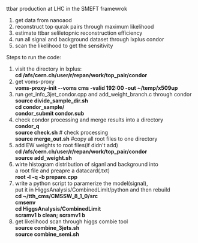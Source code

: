 ttbar production at LHC in the SMEFT framewrok  
1. get data from nanoaod
2. reconstruct top qurak pairs through maximum likelihood
2. estimate ttbar seliletopnic reconstruction efficiency
3. run all signal and background dataset through lxplus condor
4. scan the likelihood to get the sensitivity  

Steps to run the code: 
1. visit the directory in lxplus:  
**cd /afs/cern.ch/user/r/repan/work/top_pair/condor**  
2. get voms-proxy  
**voms-proxy-init --voms cms -valid 192:00 -out ~/temp/x509up**    
3. run get_info_3jet_condor.cpp and add_weight_branch.c through condor  
**source divide_sample_dir.sh**  
**cd condor_sample/**  
**condor_submit condor.sub**  
4. check condor processing and merge results into a directory  
**condor_q**  
**source check.sh** # check processing  
**source merge_out.sh** #copy all root files to one directory 
5. add EW weights to root files(if didn't add)  
**cd /afs/cern.ch/user/r/repan/work/top_pair/condor**  
**source add_weight.sh**
6. wirte histogram distribution of siganl and background into  
a root file and preapre a datacard(.txt)  
**root -l -q -b prepare.cpp**  
7. write a python script to paramerize the model(signal),  
put it in HiggsAnalysis/CombinedLimit/python and then rebuild    
**cd ~/tth_cms/CMSSW_8_1_0/src**  
**cmsenv**  
**cd HiggsAnalysis/CombinedLimit**  
**scramv1 b clean; scramv1 b**  
8. get likelihood scan through higgs combie tool  
**source combine_3jets.sh**  
**source combine_semi.sh**  


